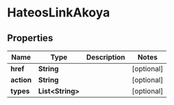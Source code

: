 

# HateosLinkAkoya


## Properties

| Name | Type | Description | Notes |
|------------ | ------------- | ------------- | -------------|
|**href** | **String** |  |  [optional] |
|**action** | **String** |  |  [optional] |
|**types** | **List&lt;String&gt;** |  |  [optional] |



